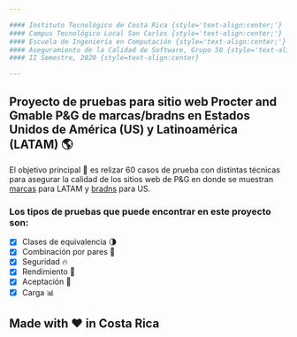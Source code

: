 ```yaml
---

#### Instituto Tecnológico de Costa Rica {style='text-align:center;'}
#### Campus Tecnológico Local San Carlos {style='text-align:center;'}
#### Escuela de Ingeniería en Computación {style='text-align:center;'}
#### Aseguramiento de la Calidad de Software, Grupo 50 {style='text-align:center;'}
#### II Semestre, 2020 {style=text-align:center}

---
```


## Proyecto de pruebas para sitio web Procter and Gmable P&amp;G de marcas/bradns en Estados Unidos de América (US) y Latinoamérica (LATAM) :earth_americas:

El objetivo principal :dart: es relizar 60 casos de prueba con distintas técnicas para asegurar la calidad de los sitios web de P&G en donde se muestran [marcas](https://latam.pg.com/marcas-y-productos/) para LATAM y [bradns](https://us.pg.com/brands/) para US.

### Los tipos de pruebas que puede encontrar en este proyecto son:
- [X] Clases de equivalencia :last_quarter_moon:
- [X] Combinación por pares :couple_with_heart:
- [X] Seguridad :fire:
- [X] Rendimiento :runner:
- [X] Aceptación :cinema:
- [X] Carga :bar_chart:

## Made with :heart: in Costa Rica
